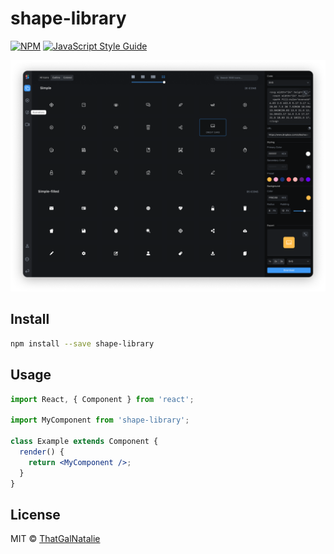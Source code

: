 # shape-library

>

[![NPM](https://img.shields.io/npm/v/shape-library.svg)](https://www.npmjs.com/package/shape-library) [![JavaScript Style Guide](https://img.shields.io/badge/code_style-standard-brightgreen.svg)](https://standardjs.com)

![Image description](iconEditor.png)

## Install

```bash
npm install --save shape-library
```

## Usage

```jsx
import React, { Component } from 'react';

import MyComponent from 'shape-library';

class Example extends Component {
  render() {
    return <MyComponent />;
  }
}
```

## License

MIT © [ThatGalNatalie](https://github.com/ThatGalNatalie)

